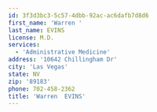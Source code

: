 ```yaml
---
id: 3f3d3bc3-5c57-4dbb-92ac-ac6dafb7d8d6
first_name: 'Warren '
last_name: EVINS
license: M.D.
services:
  - 'Administrative Medicine'
address: '10642 Chillingham Dr'
city: 'Las Vegas'
state: NV
zip: '89183'
phone: 702-458-2362
title: 'Warren  EVINS'
---
```


